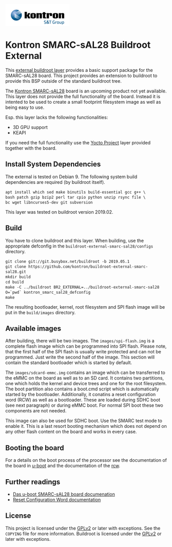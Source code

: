 ![Kontron](docs/logo.png)

# Kontron SMARC-sAL28 Buildroot External

This [external buildroot layer][1] provides a basic support package for the
SMARC-sAL28 board. This project provides an extension to buildroot to
provide this BSP outside of the standard buildroot tree.

The [Kontron SMARC-sAL28][5] board is an upcoming product not yet
available. This layer does not provide the full functionality of the board.
Instead it is intented to be used to create a small footprint filesystem
image as well as being easy to use.

Esp. this layer lacks the following functionalities:
* 3D GPU support
* KEAPI

If you need the full functionality use the [Yocto Project][6] layer
provided together with the board.

## Install System Dependencies

The external is tested on Debian 9. The following system build
dependencies are required (by buildroot itself).

```
apt install which sed make binutils build-essential gcc g++ \
bash patch gzip bzip2 perl tar cpio python unzip rsync file \
bc wget libncurses5-dev git subversion
```

This layer was tested on buildroot version 2019.02.

## Build

You have to clone buildroot and this layer. When building, use the
appropriate defconfig in the `buildroot-external-smarc-sal28/configs`
directory.

```
git clone git://git.busybox.net/buildroot -b 2019.05.1
git clone https://github.com/kontron/buildroot-external-smarc-sal28.git
mkdir build
cd build
make -C ../buildroot BR2_EXTERNAL=../buildroot-external-smarc-sal28 O=`pwd` kontron_smarc_sal28_defconfig
make
```

The resulting bootloader, kernel, root filesystem and SPI flash image will
be put in the `build/images` directory.


## Available images

After building, there will be two images. The `images/spi-flash.img` is a
complete flash image which can be programmed into SPI flash. Please note,
that the first half of the SPI flash is usually write protected and can not
be programmed. Just write the second half of the image. This section will
contain the standard bootloader which is started by default.

The `images/sdcard-emmc.img` contains an image which can be transferred to the
eMMC on the board as well as to an SD card. It contains two partitions, one
which holds the kernel and device trees and one for the root filesystem.
The boot partition also contains a boot.cmd script which is automatically
started by the bootloader. Additionally, it conatins a reset configuration
word (RCW) as well as a bootloader. These are loaded during SDHC boot (see
next paragraph) or during eMMC boot. For normal SPI boot these two
components are not needed.

This image can also be used for SDHC boot. Use the SMARC test mode to
enable it. This is a last resort booting mechanism which does not depend on
any other flash content on the board and works in every case.


## Booting the board

For a details on the boot process of the processor see the documentation of
the board in [u-boot][3] and the documentation of the [rcw][4].

## Further readings

* [Das u-boot SMARC-sAL28 board documenation][3]
* [Reset Configuration Word documentation][4]

## License

This project is licensed under the [GPLv2][2] or later with exceptions. See
the `COPYING` file for more information. Buildroot is licensed under the
[GPLv2][2] or later with exceptions.


[1]: https://buildroot.org/downloads/manual/manual.html#outside-br-custom
[2]: https://www.gnu.org/licenses/old-licenses/gpl-2.0.en.html
[3]: https://github.com/kontron/u-boot-smarc-sal28/blob/master/board/kontron/sl28/README.md
[4]: https://github.com/kontron/rcw-smarc-sal28/blob/master/README.md
[5]: https://www.kontron.de/products/boards-and-standard-form-factors/smarc/smarc-sal28.html
[6]: https://www.yoctoproject.org/
